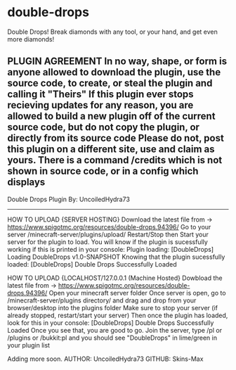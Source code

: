 # double-drops
Double Drops! Break diamonds with any tool, or your hand, and get even more diamonds!

PLUGIN AGREEMENT
In no way, shape, or form is anyone allowed to download the plugin, use the source code, to create, or steal the plugin and calling it "Theirs"
If this plugin ever stops recieving updates for any reason, you are allowed to build a new plugin off of the current source code, but do not copy the plugin, or directly from its source code
Please do not, post this plugin on a different site, use and claim as yours. There is a command /credits which is not shown in source code, or in a config which displays
-------------------------------------------------------------------------

Double Drops Plugin By: UncoiledHydra73

------------------------------------------------------------------------- 


HOW TO UPLOAD {SERVER HOSTING}
Download the latest file from -> https://www.spigotmc.org/resources/double-drops.94396/
Go to your server /minecraft-server/plugins/upload/
Restart/Stop then Start your server for the plugin to load.
You will know if the plugin is sucessfully working if this is printed in your console:
Plugin loading: [DoubleDrops] Loading DoubleDrops v1.0-SNAPSHOT
Knowing that the plugin sucessfully loaded: [DoubleDrops] Double Drops Successfully Loaded


HOW TO UPLOAD {LOCALHOST/127.0.0.1 (Machine Hosted}
Dowbload the latest file from -> https://www.spigotmc.org/resources/double-drops.94396/
Open your minecraft server folder
Once server is open, go to /minecraft-server/plugins directory/ and drag and drop from your browser/desktop into the plugins folder
Make sure to stop your server (if already stopped, restart/start your server)
Then once the plugin has loaded, look for this in your console: [DoubleDrops] Double Drops Successfully Loaded
Once you see that, you are good to go. Join the server, type /pl or /plugins or /bukkit:pl and you should see "DoubleDrops" in lime/green in your plugin list


Adding more soon.
AUTHOR: UncoiledHydra73
GITHUB: Skins-Max



